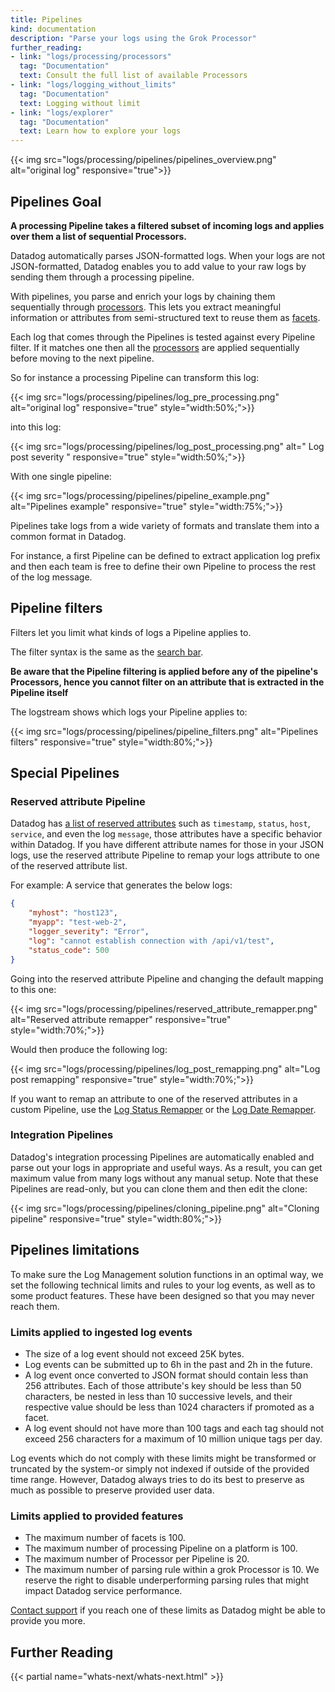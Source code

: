 ```yaml
---
title: Pipelines
kind: documentation
description: "Parse your logs using the Grok Processor"
further_reading:
- link: "logs/processing/processors"
  tag: "Documentation"
  text: Consult the full list of available Processors
- link: "logs/logging_without_limits"
  tag: "Documentation"
  text: Logging without limit
- link: "logs/explorer"
  tag: "Documentation"
  text: Learn how to explore your logs
---
```


{{< img src="logs/processing/pipelines/pipelines_overview.png" alt="original log" responsive="true">}}

## Pipelines Goal

**A processing Pipeline takes a filtered subset of incoming logs and applies over them a list of sequential Processors.**

Datadog automatically parses JSON-formatted logs. When your logs are not JSON-formatted, Datadog enables you to add value to your raw logs by sending them through a processing pipeline.

With pipelines, you parse and enrich your logs by chaining them sequentially through [processors](#processors). This lets you extract meaningful information or attributes from semi-structured text to reuse them as [facets][1].

Each log that comes through the Pipelines is tested against every Pipeline filter. If it matches one then all the [processors](#processors) are applied sequentially before moving to the next pipeline.

So for instance a processing Pipeline can transform this log:

{{< img src="logs/processing/pipelines/log_pre_processing.png" alt="original log" responsive="true" style="width:50%;">}}

into this log:

{{< img src="logs/processing/pipelines/log_post_processing.png" alt=" Log post severity " responsive="true" style="width:50%;">}}

With one single pipeline:

{{< img src="logs/processing/pipelines/pipeline_example.png" alt="Pipelines example" responsive="true" style="width:75%;">}}

Pipelines take logs from a wide variety of formats and translate them into a common format in Datadog.

For instance, a first Pipeline can be defined to extract application log prefix and then each team is free to define their own Pipeline to process the rest of the log message.

## Pipeline filters

Filters let you limit what kinds of logs a Pipeline applies to.

The filter syntax is the same as the [search bar][1].

**Be aware that the Pipeline filtering is applied before any of the pipeline's Processors, hence you cannot filter on an attribute that is extracted in the Pipeline itself** 

The logstream shows which logs your Pipeline applies to:

{{< img src="logs/processing/pipelines/pipeline_filters.png" alt="Pipelines filters" responsive="true" style="width:80%;">}}

## Special Pipelines

### Reserved attribute Pipeline

Datadog has [a list of reserved attributes][3] such as `timestamp`, `status`, `host`, `service`, and even the log `message`, those attributes have a specific behavior within Datadog.
If you have different attribute names for those in your JSON logs, use the reserved attribute Pipeline to remap your logs attribute to one of the reserved attribute list.

For example: A service that generates the below logs:

```json
{
    "myhost": "host123",
    "myapp": "test-web-2",
    "logger_severity": "Error",
    "log": "cannot establish connection with /api/v1/test",
    "status_code": 500
}
```

Going into the reserved attribute Pipeline and changing the default mapping to this one:

{{< img src="logs/processing/pipelines/reserved_attribute_remapper.png" alt="Reserved attribute remapper" responsive="true" style="width:70%;">}}

Would then produce the following log:

{{< img src="logs/processing/pipelines/log_post_remapping.png" alt="Log post remapping" responsive="true" style="width:70%;">}}

If you want to remap an attribute to one of the reserved attributes in a custom Pipeline, use the [Log Status Remapper][4] or the [Log Date Remapper][5].

### Integration Pipelines

Datadog's integration processing Pipelines are automatically enabled and parse out your logs in appropriate and useful ways. 
As a result, you can get maximum value from many logs without any manual setup.
Note that these Pipelines are read-only, but you can clone them and then edit the clone:

{{< img src="logs/processing/pipelines/cloning_pipeline.png" alt="Cloning pipeline" responsive="true" style="width:80%;">}}

## Pipelines limitations

To make sure the Log Management solution functions in an optimal way, we set the following technical limits and rules to your log events, as well as to some product features. These have been designed so that you may never reach them.

### Limits applied to ingested log events

* The size of a log event should not exceed 25K bytes.
* Log events can be submitted up to 6h in the past and 2h in the future.
* A log event once converted to JSON format should contain less than 256 attributes. Each of those attribute's key should be less than 50 characters, be nested in less than 10 successive levels, and their respective value should be less than 1024 characters if promoted as a facet.
* A log event should not have more than 100 tags and each tag should not exceed 256 characters for a maximum of 10 million unique tags per day.

Log events which do not comply with these limits might be transformed or truncated by the system-or simply not indexed if outside of the provided time range. However, Datadog always tries to do its best to preserve as much as possible to preserve provided user data.

### Limits applied to provided features

* The maximum number of facets is 100.
* The maximum number of processing Pipeline on a platform is 100.
* The maximum number of Processor per Pipeline is 20.
* The maximum number of parsing rule within a grok Processor is 10. We reserve the right to disable underperforming parsing rules that might impact Datadog service performance.

[Contact support][2] if you reach one of these limits as Datadog might be able to provide you more.

## Further Reading

{{< partial name="whats-next/whats-next.html" >}}

[1]: /logs/explorer/search
[2]: /help
[3]: /logs/processing/#reserved-attributes
[4]: /logs/processing/processors/#log-status-remapper
[5]: /logs/processing/processors/#log-date-remapper